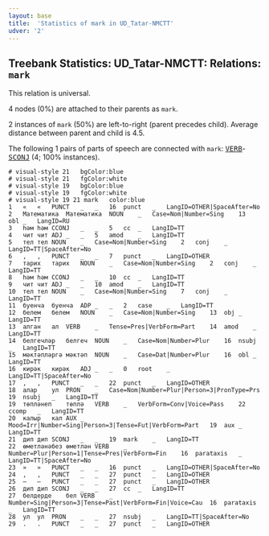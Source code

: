```yaml
---
layout: base
title:  'Statistics of mark in UD_Tatar-NMCTT'
udver: '2'
---
```


## Treebank Statistics: UD_Tatar-NMCTT: Relations: `mark`

This relation is universal.

4 nodes (0%) are attached to their parents as `mark`.

2 instances of `mark` (50%) are left-to-right (parent precedes child).
Average distance between parent and child is 4.5.

The following 1 pairs of parts of speech are connected with `mark`: <tt><a href="tt_nmctt-pos-VERB.html">VERB</a></tt>-<tt><a href="tt_nmctt-pos-SCONJ.html">SCONJ</a></tt> (4; 100% instances).


~~~ conllu
# visual-style 21	bgColor:blue
# visual-style 21	fgColor:white
# visual-style 19	bgColor:blue
# visual-style 19	fgColor:white
# visual-style 19 21 mark	color:blue
1	«	«	PUNCT	_	_	16	punct	_	LangID=OTHER|SpaceAfter=No
2	Математика	Математика	NOUN	_	Case=Nom|Number=Sing	13	obl	_	LangID=RU
3	һәм	һәм	CCONJ	_	_	5	cc	_	LangID=TT
4	чит	чит	ADJ	_	_	5	amod	_	LangID=TT
5	тел	тел	NOUN	_	Case=Nom|Number=Sing	2	conj	_	LangID=TT|SpaceAfter=No
6	,	,	PUNCT	_	_	7	punct	_	LangID=OTHER
7	тарих	тарих	NOUN	_	Case=Nom|Number=Sing	2	conj	_	LangID=TT
8	һәм	һәм	CCONJ	_	_	10	cc	_	LangID=TT
9	чит	чит	ADJ	_	_	10	amod	_	LangID=TT
10	тел	тел	NOUN	_	Case=Nom|Number=Sing	7	conj	_	LangID=TT
11	буенча	буенча	ADP	_	_	2	case	_	LangID=TT
12	белем	белем	NOUN	_	Case=Nom|Number=Sing	13	obj	_	LangID=TT
13	алган	ал	VERB	_	Tense=Pres|VerbForm=Part	14	amod	_	LangID=TT
14	белгечләр	белгеч	NOUN	_	Case=Nom|Number=Plur	16	nsubj	_	LangID=TT
15	мәктәпләргә	мәктәп	NOUN	_	Case=Dat|Number=Plur	16	obl	_	LangID=TT
16	кирәк	кирәк	ADJ	_	_	0	root	_	LangID=TT|SpaceAfter=No
17	,	,	PUNCT	_	_	22	punct	_	LangID=OTHER
18	алар	ул	PRON	_	Case=Nom|Number=Plur|Person=3|PronType=Prs	19	nsubj	_	LangID=TT
19	төпләнеп	төплә	VERB	_	VerbForm=Conv|Voice=Pass	22	ccomp	_	LangID=TT
20	калыр	кал	AUX	_	Mood=Irr|Number=Sing|Person=3|Tense=Fut|VerbForm=Part	19	aux	_	LangID=TT
21	дип	дип	SCONJ	_	_	19	mark	_	LangID=TT
22	өметләнәбез	өметлән	VERB	_	Number=Plur|Person=1|Tense=Pres|VerbForm=Fin	16	parataxis	_	LangID=TT|SpaceAfter=No
23	»	»	PUNCT	_	_	16	punct	_	LangID=OTHER|SpaceAfter=No
24	,	,	PUNCT	_	_	27	punct	_	LangID=OTHER
25	—	—	PUNCT	_	_	27	punct	_	LangID=OTHER
26	дип	дип	SCONJ	_	_	27	cc	_	LangID=TT
27	белдерде	бел	VERB	_	Number=Sing|Person=3|Tense=Past|VerbForm=Fin|Voice=Cau	16	parataxis	_	LangID=TT
28	ул	ул	PRON	_	_	27	nsubj	_	LangID=TT|SpaceAfter=No
29	.	.	PUNCT	_	_	27	punct	_	LangID=OTHER

~~~


